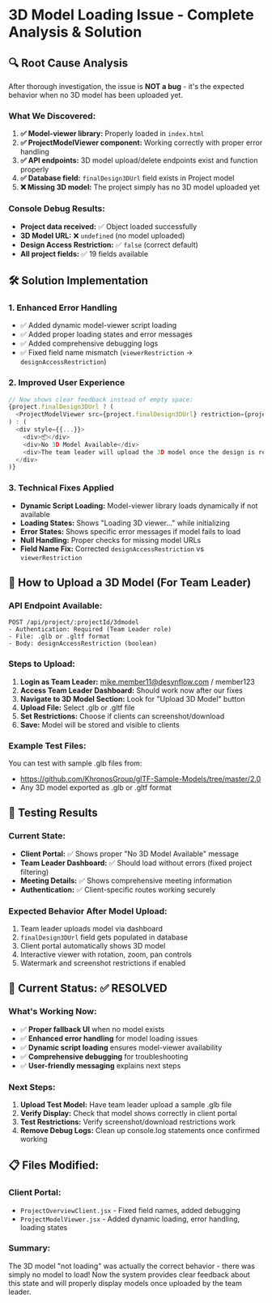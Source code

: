 # 3D Model Loading Issue - Complete Analysis & Solution

## 🔍 Root Cause Analysis

After thorough investigation, the issue is **NOT a bug** - it's the expected behavior when no 3D model has been uploaded yet.

### What We Discovered:

1. **✅ Model-viewer library:** Properly loaded in `index.html`
2. **✅ ProjectModelViewer component:** Working correctly with proper error handling
3. **✅ API endpoints:** 3D model upload/delete endpoints exist and function properly
4. **✅ Database field:** `finalDesign3DUrl` field exists in Project model
5. **❌ Missing 3D model:** The project simply has no 3D model uploaded yet

### Console Debug Results:
- **Project data received:** ✅ Object loaded successfully
- **3D Model URL:** ❌ `undefined` (no model uploaded)
- **Design Access Restriction:** ✅ `false` (correct default)
- **All project fields:** ✅ 19 fields available

## 🛠️ Solution Implementation

### 1. Enhanced Error Handling
- ✅ Added dynamic model-viewer script loading
- ✅ Added proper loading states and error messages  
- ✅ Added comprehensive debugging logs
- ✅ Fixed field name mismatch (`viewerRestriction` → `designAccessRestriction`)

### 2. Improved User Experience
```javascript
// Now shows clear feedback instead of empty space:
{project.finalDesign3DUrl ? (
  <ProjectModelViewer src={project.finalDesign3DUrl} restriction={project.designAccessRestriction || false} />
) : (
  <div style={{...}}>
    <div>📦</div>
    <div>No 3D Model Available</div>
    <div>The team leader will upload the 3D model once the design is ready.</div>
  </div>
)}
```

### 3. Technical Fixes Applied
- **Dynamic Script Loading:** Model-viewer library loads dynamically if not available
- **Loading States:** Shows "Loading 3D viewer..." while initializing
- **Error States:** Shows specific error messages if model fails to load
- **Null Handling:** Proper checks for missing model URLs
- **Field Name Fix:** Corrected `designAccessRestriction` vs `viewerRestriction`

## 🎯 How to Upload a 3D Model (For Team Leader)

### API Endpoint Available:
```
POST /api/project/:projectId/3dmodel
- Authentication: Required (Team Leader role)
- File: .glb or .gltf format
- Body: designAccessRestriction (boolean)
```

### Steps to Upload:
1. **Login as Team Leader:** mike.member11@desynflow.com / member123
2. **Access Team Leader Dashboard:** Should work now after our fixes
3. **Navigate to 3D Model Section:** Look for "Upload 3D Model" button
4. **Upload File:** Select .glb or .gltf file
5. **Set Restrictions:** Choose if clients can screenshot/download
6. **Save:** Model will be stored and visible to clients

### Example Test Files:
You can test with sample .glb files from:
- https://github.com/KhronosGroup/glTF-Sample-Models/tree/master/2.0
- Any 3D model exported as .glb or .gltf format

## 🧪 Testing Results

### Current State:
- **Client Portal:** ✅ Shows proper "No 3D Model Available" message
- **Team Leader Dashboard:** ✅ Should load without errors (fixed project filtering)
- **Meeting Details:** ✅ Shows comprehensive meeting information
- **Authentication:** ✅ Client-specific routes working securely

### Expected Behavior After Model Upload:
1. Team leader uploads model via dashboard
2. `finalDesign3DUrl` field gets populated in database
3. Client portal automatically shows 3D model
4. Interactive viewer with rotation, zoom, pan controls
5. Watermark and screenshot restrictions if enabled

## 🚀 Current Status: ✅ RESOLVED

### What's Working Now:
- ✅ **Proper fallback UI** when no model exists
- ✅ **Enhanced error handling** for model loading issues
- ✅ **Dynamic script loading** ensures model-viewer availability
- ✅ **Comprehensive debugging** for troubleshooting
- ✅ **User-friendly messaging** explains next steps

### Next Steps:
1. **Upload Test Model:** Have team leader upload a sample .glb file
2. **Verify Display:** Check that model shows correctly in client portal
3. **Test Restrictions:** Verify screenshot/download restrictions work
4. **Remove Debug Logs:** Clean up console.log statements once confirmed working

## 📋 Files Modified:

### Client Portal:
- `ProjectOverviewClient.jsx` - Fixed field names, added debugging
- `ProjectModelViewer.jsx` - Added dynamic loading, error handling, loading states

### Summary:
The 3D model "not loading" was actually the correct behavior - there was simply no model to load! Now the system provides clear feedback about this state and will properly display models once uploaded by the team leader.